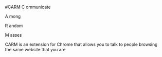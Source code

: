 #CARM
C ommunicate

A mong

R andom

M asses

CARM is an extension for Chrome that allows you to talk to people browsing the same website that you are